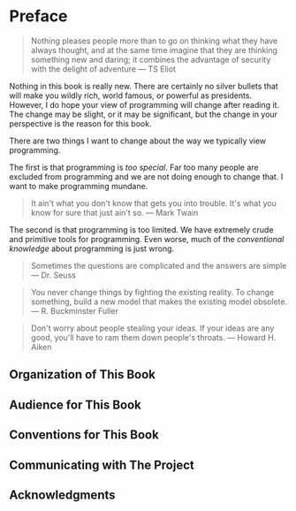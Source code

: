 # Preface

> Nothing pleases people more than to go on thinking what they have always thought, and at the same time imagine that they are thinking something new and daring; it combines the advantage of security with the delight of adventure &mdash; TS Eliot

Nothing in this book is really new. There are certainly no silver bullets that will make you wildly rich, world famous, or powerful as presidents. However, I do hope your view of programming will change after reading it. The change may be slight, or it may be significant, but the change in your perspective is the reason for this book.

There are two things I want to change about the way we typically view programming.

The first is that programming is _too special_. Far too many people are excluded from programming and we are not doing enough to change that. I want to make programming mundane.

> It ain't what you don't know that gets you into trouble. It's what you know for sure that just ain't so. &mdash; Mark Twain

The second is that programming is too limited. We have extremely crude and primitive tools for programming. Even worse, much of the _conventional knowledge_ about programming is just wrong.

> Sometimes the questions are complicated and the answers are simple &mdash; Dr. Seuss

> You never change things by fighting the existing reality. To change something, build a new model that makes the existing model obsolete. &mdash; R. Buckminster Fuller

> Don't worry about people stealing your ideas. If your ideas are any good, you'll have to ram them down people's throats. &mdash; Howard H. Aiken


## Organization of This Book

## Audience for This Book

## Conventions for This Book

## Communicating with The Project

## Acknowledgments
